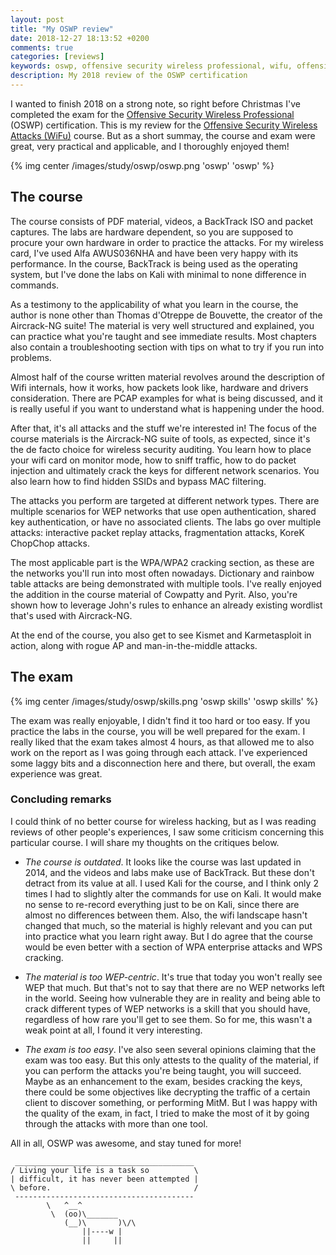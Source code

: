 ```yaml
---
layout: post
title: "My OSWP review"
date: 2018-12-27 18:13:52 +0200
comments: true
categories: [reviews]
keywords: oswp, offensive security wireless professional, wifu, offensive security, wireless hacking, wifi, wireless security, owsp exam, oswp review
description: My 2018 review of the OSWP certification
---
```



I wanted to finish 2018 on a strong note, so right before Christmas I've completed the exam for the [Offensive Security Wireless Professional](https://www.offensive-security.com/information-security-certifications/oswp-offensive-security-wireless-professional/) (OSWP) certification. This is my review for the [Offensive Security Wireless Attacks (WiFu)](https://www.offensive-security.com/information-security-training/offensive-security-wireless-attacks/) course. But as a short summay, the course and exam were great, very practical and applicable, and I thoroughly enjoyed them!

<!-- more -->

{% img center /images/study/oswp/oswp.png 'oswp' 'oswp' %}

## The course

The course consists of PDF material, videos, a BackTrack ISO and packet captures. The labs are hardware dependent, so you are supposed to procure your own hardware in order to practice the attacks. For my wireless card, I've used Alfa AWUS036NHA and have been very happy with its performance. In the course, BackTrack is being used as the operating system, but I've done the labs on Kali with minimal to none difference in commands.

As a testimony to the applicability of what you learn in the course, the author is none other than Thomas d'Otreppe de Bouvette, the creator of the Aircrack-NG suite! The material is very well structured and explained, you can practice what you're taught and see immediate results. Most chapters also contain a troubleshooting section with tips on what to try if you run into problems.

Almost half of the course written material revolves around the description of Wifi internals, how it works, how packets look like, hardware and drivers consideration. There are PCAP examples for what is being discussed, and it is really useful if you want to understand what is happening under the hood.

After that, it's all attacks and the stuff we're interested in! The focus of the course materials is the Aircrack-NG suite of tools, as expected, since it's the de facto choice for wireless security auditing. You learn how to place your wifi card on monitor mode, how to sniff traffic, how to do packet injection and ultimately crack the keys for different network scenarios. You also learn how to find hidden SSIDs and bypass MAC filtering.

The attacks you perform are targeted at different network types. There are multiple scenarios for WEP networks that use open authentication, shared key authentication, or have no associated clients. The labs go over multiple attacks: interactive packet replay attacks, fragmentation attacks, KoreK ChopChop attacks.

The most applicable part is the WPA/WPA2 cracking section, as these are the networks you'll run into most often nowadays. Dictionary and rainbow table attacks are being demonstrated with multiple tools. I've really enjoyed the addition in the course material of Cowpatty and Pyrit. Also, you're shown how to leverage John's rules to enhance an already existing wordlist that's used with Aircrack-NG.

At the end of the course, you also get to see Kismet and Karmetasploit in action, along with rogue AP and man-in-the-middle attacks.

## The exam

{% img center /images/study/oswp/skills.png 'oswp skills' 'oswp skills' %}

The exam was really enjoyable, I didn't find it too hard or too easy. If you practice the labs in the course, you will be well prepared for the exam. I really liked that the exam takes almost 4 hours, as that allowed me to also work on the report as I was going through each attack. I've experienced some laggy bits and a disconnection here and there, but overall, the exam experience was great.

### Concluding remarks

I could think of no better course for wireless hacking, but as I was reading reviews of other people's experiences, I saw some criticism concerning this particular course. I will share my thoughts on the critiques below.

* *The course is outdated*. It looks like the course was last updated in 2014, and the videos and labs make use of BackTrack. But these don't detract from its value at all. I used Kali for the course, and I think only 2 times I had to slightly alter the commands for use on Kali. It would make no sense to re-record everything just to be on Kali, since there are almost no differences between them. Also, the wifi landscape hasn't changed that much, so the material is highly relevant and you can put into practice what you learn right away. But I do agree that the course would be even better with a section of WPA enterprise attacks and WPS cracking.

* *The material is too WEP-centric*. It's true that today you won't really see WEP that much. But that's not to say that there are no WEP networks left in the world. Seeing how vulnerable they are in reality and being able to crack different types of WEP networks is a skill that you should have, regardless of how rare you'll get to see them. So for me, this wasn't a weak point at all, I found it very interesting.

* *The exam is too easy*. I've also seen several opinions claiming that the exam was too easy. But this only attests to the quality of the material, if you can perform the attacks you're being taught, you will succeed. Maybe as an enhancement to the exam, besides cracking the keys, there could be some objectives like decrypting the traffic of a certain client to discover something, or performing MitM. But I was happy with the quality of the exam, in fact, I tried to make the most of it by going through the attacks with more than one tool.

All in all, OSWP was awesome, and stay tuned for more!

``` 
 ________________________________________
/ Living your life is a task so          \
| difficult, it has never been attempted |
\ before.                                /
 ----------------------------------------
        \   ^__^
         \  (oo)\_______
            (__)\       )\/\
                ||----w |
                ||     ||
```

